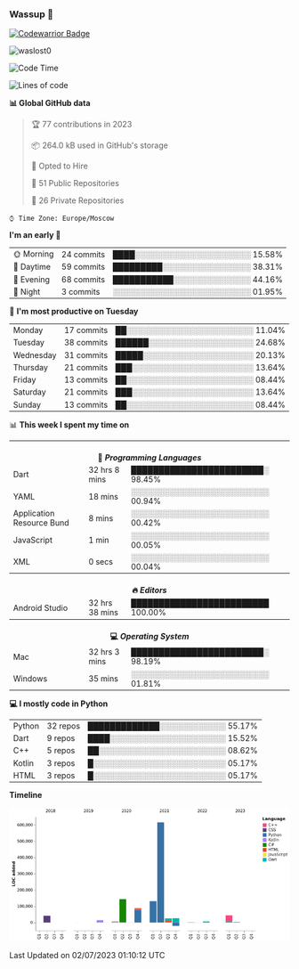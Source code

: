 ### Wassup 👋

[![Codewarrior Badge](https://www.codewars.com/users/waslost/badges/small)](https://www.codewars.com/users/waslost)

<p align="left"> <img src="https://komarev.com/ghpvc/?username=waslost0" alt="waslost0" /></p>

<!--START_SECTION:waka-->
![Code Time](http://img.shields.io/badge/Code%20Time-2%2C677%20hrs%208%20mins-blue)

![Lines of code](https://img.shields.io/badge/From%20Hello%20World%20I%27ve%20Written-1%20Million%20lines%20of%20code-blue)

**📊 Global GitHub data** 

> 🏆 77 contributions in 2023
 > 
> 📦 264.0 kB used in GitHub's storage 
 > 
> 💼 Opted to Hire
 > 
> 📜 51 Public Repositories 
 > 
> 🔑 26 Private Repositories  
 > 
`⌚︎ Time Zone: Europe/Moscow`

**I'm an early 🐤** 

<table>
 <tr><td>🌞 Morning</td><td>24 commits</td><td>████░░░░░░░░░░░░░░░░░░░░░ 15.58%</td></tr>
 <tr><td>🌆 Daytime</td><td>59 commits</td><td>█████████░░░░░░░░░░░░░░░░ 38.31%</td></tr>
 <tr><td>🌃 Evening</td><td>68 commits</td><td>███████████░░░░░░░░░░░░░░ 44.16%</td></tr>
 <tr><td>🌙 Night</td><td>3 commits</td><td>░░░░░░░░░░░░░░░░░░░░░░░░░ 01.95%</td></tr>
</table>

📅 **I'm most productive on Tuesday** 

<table>
 <tr><td>Monday</td><td>17 commits</td><td>██░░░░░░░░░░░░░░░░░░░░░░░ 11.04%</td></tr>
 <tr><td>Tuesday</td><td>38 commits</td><td>██████░░░░░░░░░░░░░░░░░░░ 24.68%</td></tr>
 <tr><td>Wednesday</td><td>31 commits</td><td>█████░░░░░░░░░░░░░░░░░░░░ 20.13%</td></tr>
 <tr><td>Thursday</td><td>21 commits</td><td>███░░░░░░░░░░░░░░░░░░░░░░ 13.64%</td></tr>
 <tr><td>Friday</td><td>13 commits</td><td>██░░░░░░░░░░░░░░░░░░░░░░░ 08.44%</td></tr>
 <tr><td>Saturday</td><td>21 commits</td><td>███░░░░░░░░░░░░░░░░░░░░░░ 13.64%</td></tr>
 <tr><td>Sunday</td><td>13 commits</td><td>██░░░░░░░░░░░░░░░░░░░░░░░ 08.44%</td></tr>
</table>


📊 **This week I spent my time on** 

<table>
<tr><th colspan="3"><br>💬 <i>Programming Languages</i></th></tr> 
 <tr><td>Dart</td><td>32 hrs 8 mins</td><td>████████████████████████░ 98.45%</td></tr>
 <tr><td>YAML</td><td>18 mins</td><td>░░░░░░░░░░░░░░░░░░░░░░░░░ 00.94%</td></tr>
 <tr><td>Application Resource Bund</td><td>8 mins</td><td>░░░░░░░░░░░░░░░░░░░░░░░░░ 00.42%</td></tr>
 <tr><td>JavaScript</td><td>1 min</td><td>░░░░░░░░░░░░░░░░░░░░░░░░░ 00.05%</td></tr>
 <tr><td>XML</td><td>0 secs</td><td>░░░░░░░░░░░░░░░░░░░░░░░░░ 00.04%</td></tr>

<tr><th colspan="3"><br>🔥 <i>Editors</i></th></tr> 
 <tr><td>Android Studio</td><td>32 hrs 38 mins</td><td>█████████████████████████ 100.00%</td></tr>

<tr><th colspan="3"><br>💻 <i>Operating System</i></th></tr> 
 <tr><td>Mac</td><td>32 hrs 3 mins</td><td>████████████████████████░ 98.19%</td></tr>
 <tr><td>Windows</td><td>35 mins</td><td>░░░░░░░░░░░░░░░░░░░░░░░░░ 01.81%</td></tr>
</table>

**💻 I mostly code in Python** 

<table>
 <tr><td>Python</td><td>32 repos</td><td>█████████████░░░░░░░░░░░░ 55.17%</td></tr>
 <tr><td>Dart</td><td>9 repos</td><td>████░░░░░░░░░░░░░░░░░░░░░ 15.52%</td></tr>
 <tr><td>C++</td><td>5 repos</td><td>██░░░░░░░░░░░░░░░░░░░░░░░ 08.62%</td></tr>
 <tr><td>Kotlin</td><td>3 repos</td><td>█░░░░░░░░░░░░░░░░░░░░░░░░ 05.17%</td></tr>
 <tr><td>HTML</td><td>3 repos</td><td>█░░░░░░░░░░░░░░░░░░░░░░░░ 05.17%</td></tr>
</table>


**Timeline**

![Chart not found](https://raw.githubusercontent.com/waslost0/waslost0/master/charts/bar_graph.png) 


 Last Updated on 02/07/2023 01:10:12 UTC
<!--END_SECTION:waka-->

